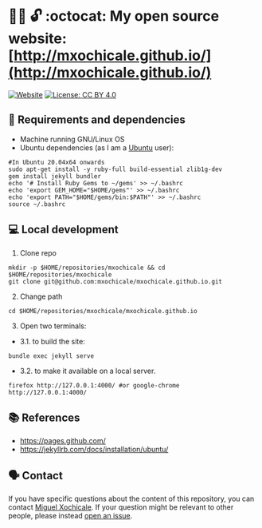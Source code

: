 # :scientist: :unlock: :octocat: My open source website: [http://mxochicale.github.io/](http://mxochicale.github.io/)
[![Website](https://img.shields.io/badge/visit-website-blue.svg)](http://mxochicale.github.io/)
[![License: CC BY 4.0](https://licensebuttons.net/l/by/4.0/80x15.png)](https://creativecommons.org/licenses/by/4.0/) 

## :floppy_disk: Requirements and dependencies 
* Machine running GNU/Linux OS 
* Ubuntu dependencies (as I am a [Ubuntu](https://en.wikipedia.org/wiki/Ubuntu) user): 
```
#In Ubuntu 20.04x64 onwards
sudo apt-get install -y ruby-full build-essential zlib1g-dev
gem install jekyll bundler
echo '# Install Ruby Gems to ~/gems' >> ~/.bashrc
echo 'export GEM_HOME="$HOME/gems"' >> ~/.bashrc
echo 'export PATH="$HOME/gems/bin:$PATH"' >> ~/.bashrc
source ~/.bashrc
```

## :computer: Local development
1. Clone repo
```
mkdir -p $HOME/repositories/mxochicale && cd $HOME/repositories/mxochicale
git clone git@github.com:mxochicale/mxochicale.github.io.git
```
2. Change path
```
cd $HOME/repositories/mxochicale/mxochicale.github.io
```
3. Open two terminals: 
  * 3.1. to build the site:     
```
bundle exec jekyll serve
```
  * 3.2. to make it available on a local server.
```
firefox http://127.0.0.1:4000/ #or google-chrome http://127.0.0.1:4000/
```

## :books: References
* https://pages.github.com/
* https://jekyllrb.com/docs/installation/ubuntu/ 

## :speaking_head: Contact  
If you have specific questions about the content of this repository, you can contact [Miguel Xochicale](mailto:perez.xochicale@gmail.com?subject="[Website]"). 
If your question might be relevant to other people, please instead [open an issue](https://github.com/mxochicale/mxochicale.github.io/issues).
